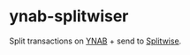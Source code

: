# ynab-splitwiser
Split transactions on [YNAB](https://www.ynab.com/) + send to [Splitwise](https://www.splitwise.com/).
